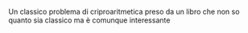Un classico problema di criproaritmetica preso da un libro che non so quanto sia classico
ma è comunque interessante
